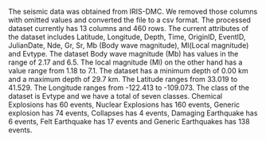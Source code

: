 The seismic data was obtained from IRIS-DMC. We removed those columns with omitted values and converted the file to a csv format. The processed dataset currently has 13 columns and 460 rows. The current attributes of the dataset includes Latitude, Longitude, Depth, Time, OriginID, EventID, JulianDate, Nde, Gr, Sr, Mb (Body wave magnitude), Ml(Local magnitude) and Evtype. The dataset Body wave magnitude (Mb) has values in the range of 2.17 and 6.5. The local magnitude (Ml) on the other hand has a value range from 1.18 to 7.1.
The dataset has a minimum depth of 0.00 km and a maximum depth of 29.7 km. The Latitude ranges from 33.019 to 41.529. The Longitude ranges from -122.413 to -109.073. The class of the dataset is Evtype and we have a total of seven classes. Chemical Explosions has 60 events, Nuclear Explosions has 160 events, Generic explosion has 74 events, Collapses has 4 events, Damaging Earthquake has 6 events, Felt Earthquake has 17 events and Generic Earthquakes has 138 events.
